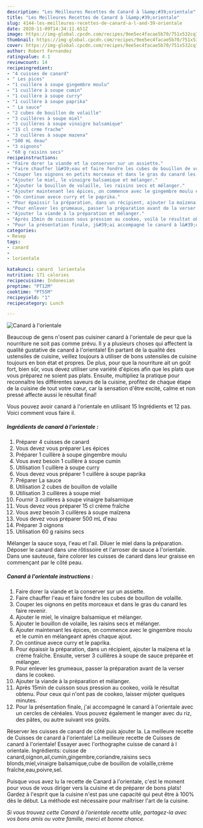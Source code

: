 ```yaml
---
description: "Les Meilleures Recettes de Canard à l&amp;#39;orientale"
title: "Les Meilleures Recettes de Canard à l&amp;#39;orientale"
slug: 4144-les-meilleures-recettes-de-canard-a-l-and-39-orientale
date: 2020-11-09T14:34:11.651Z
image: https://img-global.cpcdn.com/recipes/9ee5ec4facae5b70/751x532cq70/canard-a-lorientale-photo-principale-de-la-recette.jpg
thumbnail: https://img-global.cpcdn.com/recipes/9ee5ec4facae5b70/751x532cq70/canard-a-lorientale-photo-principale-de-la-recette.jpg
cover: https://img-global.cpcdn.com/recipes/9ee5ec4facae5b70/751x532cq70/canard-a-lorientale-photo-principale-de-la-recette.jpg
author: Robert Fernandez
ratingvalue: 4.1
reviewcount: 14
recipeingredient:
- "4 cuisses de canard"
- " Les pices"
- "1 cuillère à soupe gingembre moulu"
- "1 cuillère à soupe cumin"
- "1 cuillère à soupe curry"
- "1 cuillère à soupe paprika"
- " La sauce"
- "2 cubes de bouillon de volaille"
- "3 cuillères à soupe miel"
- "3 cuillères à soupe vinaigre balsamique"
- "15 cl crme frache"
- "3 cuillères à soupe mazena"
- "500 mL deau"
- "3 oignons"
- "60 g raisins secs"
recipeinstructions:
- "Faire dorer la viande et la conserver sur un assiette."
- "Faire chauffer l&#39;eau et faire fondre les cubes de bouillon de volaille."
- "Couper les oignons en petits morceaux et dans le gras du canard les faire revenir."
- "Ajouter le miel, le vinaigre balsamique et mélanger."
- "Ajouter le bouillon de volaille, les raisins secs et mélanger."
- "Ajouter maintenant les épices, on commence avec le gingembre moulu et le cumin en mélangeant après chaque ajout."
- "On continue avece curry et le paprika."
- "Pour épaissir la préparation, dans un récipient, ajouter la maïzena et la crème fraîche. Ensuite, verser 3 cuillères à soupe de sauce préparée et mélanger."
- "Pour enlever les grumeaux, passer la préparation avant de la verser dans le cookeo."
- "Ajouter la viande à la préparation et mélanger."
- "Après 15min de cuisson sous pression au cookeo, voilà le résultat obtenu. Pour ceux qui n&#39;ont pas de cookeo, laisser mijoter quelques minutes."
- "Pour la présentation finale, j&#39;ai accompagné le canard à l&#39;orientale avec un cercles de céréales. Vous pouvez également le manger avec du riz, des pâtes, ou autre suivant vos goûts."
categories:
- Resep
tags:
- canard
- 
- lorientale

katakunci: canard  lorientale 
nutrition: 171 calories
recipecuisine: Indonesian
preptime: "PT12M"
cooktime: "PT55M"
recipeyield: "1"
recipecategory: Lunch

---
```



![Canard à l&#39;orientale](https://img-global.cpcdn.com/recipes/9ee5ec4facae5b70/751x532cq70/canard-a-lorientale-photo-principale-de-la-recette.jpg)

Beaucoup de gens n'osent pas cuisiner canard à l&#39;orientale de peur que la nourriture ne soit pas comme prévu. Il y a plusieurs choses qui affectent la qualité gustative de canard à l&#39;orientale! En partant de la qualité des ustensiles de cuisine, veillez toujours à utiliser de bons ustensiles de cuisine toujours en bon état et propres. De plus, pour que la nourriture ait un goût fort, bien sûr, vous devez utiliser une variété d'épices afin que les plats que vous préparez ne soient pas plats. Ensuite, multipliez la pratique pour reconnaître les différentes saveurs de la cuisine, profitez de chaque étape de la cuisine de tout votre cœur, car la sensation d'être excité, calme et non pressé affecte aussi le résultat final!

<!--inarticleads1-->

Vous pouvez avoir canard à l&#39;orientale en utilisant 15 Ingrédients et 12 pas. Voici comment vous faire il.

##### Ingrédients de canard à l&#39;orientale :

1. Préparer 4 cuisses de canard
1. Vous devez vous préparer  Les épices
1. Préparer 1 cuillère à soupe gingembre moulu
1. Vous avez besoin 1 cuillère à soupe cumin
1. Utilisation 1 cuillère à soupe curry
1. Vous devez vous préparer 1 cuillère à soupe paprika
1. Préparer  La sauce
1. Utilisation 2 cubes de bouillon de volaille
1. Utilisation 3 cuillères à soupe miel
1. Fournir 3 cuillères à soupe vinaigre balsamique
1. Vous devez vous préparer 15 cl crème fraîche
1. Vous avez besoin 3 cuillères à soupe maïzena
1. Vous devez vous préparer 500 mL d&#39;eau
1. Préparer 3 oignons
1. Utilisation 60 g raisins secs


Mélanger la sauce soya, l&#39;eau et l&#39;ail. Diluer le miel dans la préparation. Déposer le canard dans une rôtissoire et l&#39;arroser de sauce à l&#39;orientale. Dans une sauteuse, faire colorer les cuisses de canard dans leur graisse en commençant par le côté peau. 

<!--inarticleads2-->

##### Canard à l&#39;orientale instructions :

1. Faire dorer la viande et la conserver sur un assiette.
1. Faire chauffer l&#39;eau et faire fondre les cubes de bouillon de volaille.
1. Couper les oignons en petits morceaux et dans le gras du canard les faire revenir.
1. Ajouter le miel, le vinaigre balsamique et mélanger.
1. Ajouter le bouillon de volaille, les raisins secs et mélanger.
1. Ajouter maintenant les épices, on commence avec le gingembre moulu et le cumin en mélangeant après chaque ajout.
1. On continue avece curry et le paprika.
1. Pour épaissir la préparation, dans un récipient, ajouter la maïzena et la crème fraîche. Ensuite, verser 3 cuillères à soupe de sauce préparée et mélanger.
1. Pour enlever les grumeaux, passer la préparation avant de la verser dans le cookeo.
1. Ajouter la viande à la préparation et mélanger.
1. Après 15min de cuisson sous pression au cookeo, voilà le résultat obtenu. Pour ceux qui n&#39;ont pas de cookeo, laisser mijoter quelques minutes.
1. Pour la présentation finale, j&#39;ai accompagné le canard à l&#39;orientale avec un cercles de céréales. Vous pouvez également le manger avec du riz, des pâtes, ou autre suivant vos goûts.


Réserver les cuisses de canard de côté puis ajouter la. La meilleure recette de Cuisses de canard à l&#39;orientale! La meilleure recette de Cuisses de canard à l&#39;orientale! Essayer avec l&#39;orthographe cuisse de canard à l orientale. Ingrédients: cuisse de canard,oignon,ail,cumin,gingembre,coriandre,raisins secs blonds,miel,vinaigre balsamique,cube de bouillon de volaille,crème fraîche,eau,poivre,sel. 

<!--inarticleads1-->

<p>
Puisque vous avez lu la recette de Canard à l&#39;orientale, c'est le moment pour vous de vous diriger vers la cuisine et de préparer de bons plats! Gardez à l'esprit que la cuisine n'est pas une capacité qui peut être à 100% dès le début. La méthode est nécessaire pour maîtriser l'art de la cuisine.
</p>

<p>
<i>Si vous trouvez cette Canard à l&#39;orientale recette utile, partagez-la avec vos bons amis ou votre famille, merci et bonne chance.</i>
</p>
